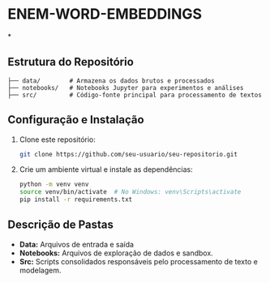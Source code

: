 # ENEM-WORD-EMBEDDINGS

\*

## Estrutura do Repositório

```
├── data/        # Armazena os dados brutos e processados
├── notebooks/   # Notebooks Jupyter para experimentos e análises
├── src/         # Código-fonte principal para processamento de textos
```

## Configuração e Instalação

1. Clone este repositório:

   ```sh
   git clone https://github.com/seu-usuario/seu-repositorio.git
   ```

2. Crie um ambiente virtual e instale as dependências:

   ```sh
   python -m venv venv
   source venv/bin/activate  # No Windows: venv\Scripts\activate
   pip install -r requirements.txt
   ```

## Descrição de Pastas

- **Data:**  Arquivos de entrada e saída
- **Notebooks:** Arquivos de exploração de dados e sandbox.
- **Src:** Scripts consolidados responsáveis pelo processamento de texto e modelagem.

##
